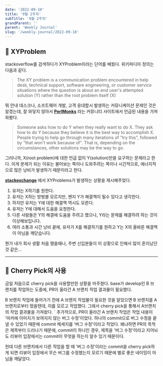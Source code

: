 ```yaml
---
date: '2022-09-10'
title: '9월 2주차'
subTitle: '9월 2주차'
grandParent: ''
parent: 'Weekly Journal'
slug: '/weekly-journal/2022-09-10'
---
```


## 📌 **XYProblem**

stackoverflow를 검색하다가 XYProblem이라는 단어를 배웠다. 위키피디아 정의는 다음과 같다.

> The XY problem is a communication problem encountered in help desk, technical support, software engineering, or customer service situations where the question is about an end user's attempted solution (Y) rather than the root problem itself (X)

뭐 안내 데스크나, 소프트웨어 개발, 고객 응대할시 발생하는 커뮤니케이션 문제인 것은 알겠는데, 잘 와닿지 않아서 **[PerlMonks](https://www.perlmonks.org/?node_id=327963)** 라는 커뮤니티 사이트에서 언급된 내용을 가져와봤다.

> Someone asks how to do Y when they really want to do X. They ask how to do Y because they believe it is the best way to accomplish X. People trying to help go through many iterations of "try this", followed by "that won't work because of". That is, depending on the circumstances, other solutions may be the way to go.

그러니까, X(root problem)에 대한 언급 없이 Y(solution)만을 요구하는 문제라고 한다. 이게 문제가 되는 이유는 물어보는 쪽이나 도와주려는 쪽이나 시간적으로, 에너지적으로 많은 낭비가 발생하기 때문이라고 한다.

**[stackexchange](https://meta.stackexchange.com/questions/66377/what-is-the-xy-problem)** 에서 XYProblems가 발생하는 상황을 제시해주었다.

1. 유저는 X하기를 원한다.
2. 유저는 X하는 방벙블 모르지만, 왠지 Y가 해결책이 될수 있다고 생각한다.
3. 하지만 유저는 Y에 대한 해결책 역시도 모른다.
4. 유저는 Y에 대해서 도움을 요청한다.
5. 다른 사람들은 Y의 해결에 도움을 주려고 했으나, Y라는 문제를 해결하려 하는 것이 이상해보입니다.
6. 여러 소통과 시간 낭비 끝에, 유저가 X를 해결하기를 원하고 Y는 X의 올바른 해결책이 아님을 깨닫습니다.

뭔가 내가 회사 생활 처음 했을때나, 주변 신입분들이 이 상황으로 인해서 많이 혼이났던 것 같은...

---

## 📌 **Cherry Pick의 사용**

금일 처음으로 cherry pick을 사용할만한 상황을 마주쳤다. base가 develop인 B 브랜치를 작업하는 도중에, PR이 올라간 A 브랜치 작업 결과물이 필요했다.

B 브랜치 작업에 들어가기 전에 A 브랜치 작업물이 필요한 것을 알았으면 B 브랜치를 A 브랜치로부터 땄을텐데, 이를 모르고 작업했다. 그래서 cherry pick을 통해서 A브랜치의 작업 결과물을 가져왔다.
`
추가적으로, PR이 올라간 A 브랜치 작업은 작업 내용이 '마커에 이미지가 보여지지 않는 버그 수정'이었다. 하나의 commit으로 버그 수정을 끝낼 수 있었기 때문에 commit 메세지를 '버그 수정'이라고 적었다. 왜냐하면 PR의 목적은 제목부터 드러나기 때문에, commit이 하나인 경우, 제목을 '버그 수정'이라고 지어놔도 리뷰어 입장에서는 commit이 무엇을 하는지 알수 있기 때문이다.

헌데 다른 브랜치에서 다른 작업을 할 때 '버그 수정'이라는 commit을 cherry pick하게 되면 리뷰어 입장에서 무슨 버그를 수정했는지 모르기 때문에 별로 좋은 네이밍이 아님을 깨달았다.

